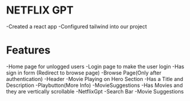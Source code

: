 # NETFLIX GPT

-Created a react app
-Configured tailwind into our project


# Features
-Home page for unlogged users
-Login page to make the user login 
  -Has sign in form (Redirect to browse page)
-Browse Page(Only after authentication)
    -Header
    -Movie Playing on Hero Section
      -Has a Title and Description 
      -Playbutton(More Info)
      -MovieSuggestions
        -Has Movies and they are vertically scrollable
-NetflixGpt
    -Search Bar
    -Movie Suggestions

